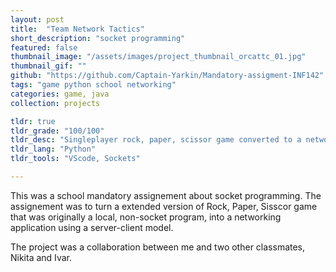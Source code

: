 ```yaml
---
layout: post
title:  "Team Network Tactics"
short_description: "socket programming"
featured: false
thumbnail_image: "/assets/images/project_thumbnail_orcattc_01.jpg"
thumbnail_gif: ""
github: "https://github.com/Captain-Yarkin/Mandatory-assigment-INF142"
tags: "game python school networking"
categories: game, java
collection: projects

tldr: true
tldr_grade: "100/100"
tldr_desc: "Singleplayer rock, paper, scissor game converted to a networking application"
tldr_lang: "Python"
tldr_tools: "VScode, Sockets"

---
```

This was a school mandatory assignement about socket programming. The assignement was to turn a extended version of Rock, Paper, Sisscor game
that was originally a local, non-socket program, into a networking application using a server-client model. 

The project was a collaboration between me and two other classmates, Nikita and Ivar.